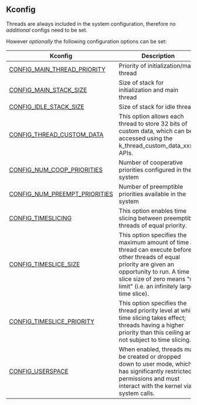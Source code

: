 ## Kconfig
Threads are always included in the system configuration, therefore no *additional* configs need to be set. 

However *optionally* the following configuration options can be set:

Kconfig | Description  
---------|----------
[CONFIG_MAIN_THREAD_PRIORITY](https://docs.zephyrproject.org/latest/reference/kconfig/CONFIG_MAIN_THREAD_PRIORITY.html) | Priority of initialization/main thread
[CONFIG_MAIN_STACK_SIZE](https://docs.zephyrproject.org/latest/reference/kconfig/CONFIG_MAIN_STACK_SIZE.html) | Size of stack for initialization and main thread
[CONFIG_IDLE_STACK_SIZE](https://docs.zephyrproject.org/latest/reference/kconfig/CONFIG_IDLE_STACK_SIZE.html) | Size of stack for idle thread
[CONFIG_THREAD_CUSTOM_DATA](https://docs.zephyrproject.org/latest/reference/kconfig/CONFIG_THREAD_CUSTOM_DATA.html) | This option allows each thread to store 32 bits of custom data, which can be accessed using the k_thread_custom_data_xxx() APIs.
[CONFIG_NUM_COOP_PRIORITIES](https://docs.zephyrproject.org/latest/reference/kconfig/CONFIG_NUM_COOP_PRIORITIES.html) | Number of cooperative priorities configured in the system
[CONFIG_NUM_PREEMPT_PRIORITIES](https://docs.zephyrproject.org/latest/reference/kconfig/CONFIG_NUM_PREEMPT_PRIORITIES.html) | Number of preemptible priorities available in the system
[CONFIG_TIMESLICING](https://docs.zephyrproject.org/latest/reference/kconfig/CONFIG_TIMESLICING.html) | This option enables time slicing between preemptible threads of equal priority.
[CONFIG_TIMESLICE_SIZE](https://docs.zephyrproject.org/latest/reference/kconfig/CONFIG_TIMESLICE_SIZE.html) | This option specifies the maximum amount of time a thread can execute before other threads of equal priority are given an opportunity to run. A time slice size of zero means "no limit" (i.e. an infinitely large time slice).
[CONFIG_TIMESLICE_PRIORITY](https://docs.zephyrproject.org/latest/reference/kconfig/CONFIG_TIMESLICE_PRIORITY.html) | This option specifies the thread priority level at which time slicing takes effect; threads having a higher priority than this ceiling are not subject to time slicing.
[CONFIG_USERSPACE](https://docs.zephyrproject.org/latest/reference/kconfig/CONFIG_USERSPACE.html) |When enabled, threads may be created or dropped down to user mode, which has significantly restricted permissions and must interact with the kernel via system calls.
